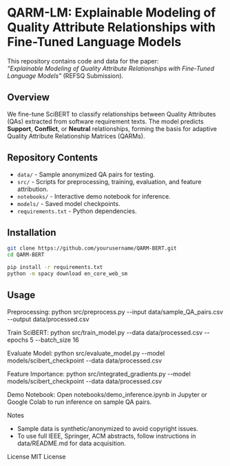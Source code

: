# QARM-LM: Explainable Modeling of Quality Attribute Relationships with Fine-Tuned Language Models

This repository contains code and data for the paper:  
*"Explainable Modeling of Quality Attribute Relationships with Fine-Tuned Language Models"* (REFSQ Submission).

## Overview
We fine-tune SciBERT to classify relationships between Quality Attributes (QAs) extracted from software requirement texts. The model predicts **Support**, **Conflict**, or **Neutral** relationships, forming the basis for adaptive Quality Attribute Relationship Matrices (QARMs).

## Repository Contents
- `data/` - Sample anonymized QA pairs for testing.
- `src/` - Scripts for preprocessing, training, evaluation, and feature attribution.
- `notebooks/` - Interactive demo notebook for inference.
- `models/` - Saved model checkpoints.
- `requirements.txt` - Python dependencies.

## Installation
```bash
git clone https://github.com/yourusername/QARM-BERT.git
cd QARM-BERT

pip install -r requirements.txt
python -m spacy download en_core_web_sm
```

## Usage
Preprocessing:
python src/preprocess.py --input data/sample_QA_pairs.csv --output data/processed.csv

Train SciBERT:
python src/train_model.py --data data/processed.csv --epochs 5 --batch_size 16

Evaluate Model:
python src/evaluate_model.py --model models/scibert_checkpoint --data data/processed.csv

Feature Importance:
python src/integrated_gradients.py --model models/scibert_checkpoint --data data/processed.csv

Demo Notebook:
Open notebooks/demo_inference.ipynb in Jupyter or Google Colab to run inference on sample QA pairs.

Notes
- Sample data is synthetic/anonymized to avoid copyright issues.
- To use full IEEE, Springer, ACM abstracts, follow instructions in data/README.md for data acquisition.

License
MIT License

